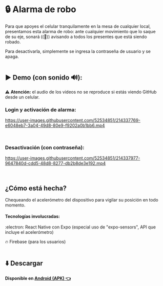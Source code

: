 ﻿# :lock: Alarma de robo

Para que apoyes el celular tranquilamente en la mesa de cualquier local, presentamos esta alarma de robo: ante cualquier movimiento que lo saque de su eje, sonará ((:bell:)) avisando a todos los presentes que está siendo robado.

Para desactivarla, simplemente se ingresa la contraseña de usuario y se apaga.
<br/>
<br/>

## :arrow_forward: Demo (con sonido :loud_sound:):

:warning: **Atención:** el audio de los videos no se reproduce si estás viendo GitHub desde un celular.

### Login y activación de alarma:

https://user-images.githubusercontent.com/52534851/214337769-e6048eb7-3a04-49d8-80e9-f9202a0b1bb6.mp4

<br/>

### Desactivación (con contraseña):

https://user-images.githubusercontent.com/52534851/214337977-9647840d-cdd5-48d8-8277-db2b8de3e192.mp4

<br/>

## ¿Cómo está hecha?

Chequeando el acelerómetro del dispositivo para vigilar su posición en todo momento.

#### Tecnologías involucradas:

:electron: React Native con Expo (especial uso de "expo-sensors", API que incluye el acelerómetro)

:fire: Firebase (para los usuarios)
<br/>
<br/>

## :arrow_down: Descargar

#### Disponible en [Android (APK) :point_left:](https://expo.dev/accounts/cfrancodev/projects/alarma-de-robo/builds/3a962e82-4152-41fa-86e5-231de4662155)

